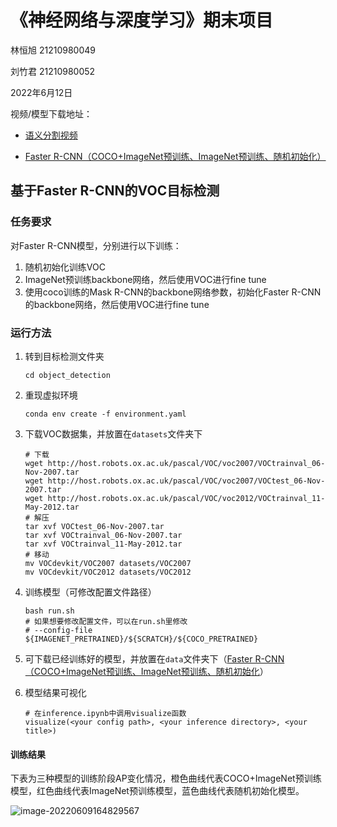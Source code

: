 # 《神经网络与深度学习》期末项目

林恒旭 21210980049

刘竹君 21210980052

2022年6月12日

视频/模型下载地址：

- [语义分割视频](https://pan.baidu.com/s/1gCEd9LEYd4J5fxZ8VNlfFA?pwd=1qfy)

- [Faster R-CNN（COCO+ImageNet预训练、ImageNet预训练、随机初始化）](https://pan.baidu.com/s/1FMh7eBFnIl1_qaqWTZl3MA?pwd=a0nv)

## 基于Faster R-CNN的VOC目标检测

### 任务要求

对Faster R-CNN模型，分别进行以下训练：

1. 随机初始化训练VOC
2. ImageNet预训练backbone网络，然后使用VOC进行fine tune
3. 使用coco训练的Mask R-CNN的backbone网络参数，初始化Faster R-CNN的backbone网络，然后使用VOC进行fine tune

### 运行方法

1. 转到目标检测文件夹

   ```{bash}
   cd object_detection
   ```

2. 重现虚拟环境

   ```{bash}
   conda env create -f environment.yaml
   ```

3. 下载VOC数据集，并放置在`datasets`文件夹下

   ```{bash} 
   # 下载
   wget http://host.robots.ox.ac.uk/pascal/VOC/voc2007/VOCtrainval_06-Nov-2007.tar
   wget http://host.robots.ox.ac.uk/pascal/VOC/voc2007/VOCtest_06-Nov-2007.tar
   wget http://host.robots.ox.ac.uk/pascal/VOC/voc2012/VOCtrainval_11-May-2012.tar
   # 解压
   tar xvf VOCtest_06-Nov-2007.tar
   tar xvf VOCtrainval_06-Nov-2007.tar
   tar xvf VOCtrainval_11-May-2012.tar
   # 移动
   mv VOCdevkit/VOC2007 datasets/VOC2007
   mv VOCdevkit/VOC2012 datasets/VOC2012
   ```

4. 训练模型（可修改配置文件路径）

   ```{bash}
   bash run.sh
   # 如果想要修改配置文件，可以在run.sh里修改 
   # --config-file ${IMAGENET_PRETRAINED}/${SCRATCH}/${COCO_PRETRAINED}
   ```

5. 可下载已经训练好的模型，并放置在`data`文件夹下（[Faster R-CNN（COCO+ImageNet预训练、ImageNet预训练、随机初始化](https://pan.baidu.com/s/1FMh7eBFnIl1_qaqWTZl3MA?pwd=a0nv)）

6. 模型结果可视化

   ```{python}
   # 在inference.ipynb中调用visualize函数
   visualize(<your config path>, <your inference directory>, <your title>)
   ```


#### 训练结果

下表为三种模型的训练阶段AP变化情况，橙色曲线代表COCO+ImageNet预训练模型，红色曲线代表ImageNet预训练模型，蓝色曲线代表随机初始化模型。

![image-20220609164829567](D:\林恒旭\研究生\神经网络和深度学习\Project\期末项目\figs\image-20220609164829567.png)
